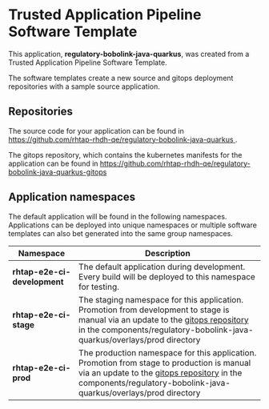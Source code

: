 # Trusted Application Pipeline Software Template

This application, **regulatory-bobolink-java-quarkus**, was created from a Trusted Application Pipeline Software Template.

The software templates create a new source and gitops deployment repositories with a sample source application. 

## Repositories

The source code for your application can be found in [https://github.com/rhtap-rhdh-qe/regulatory-bobolink-java-quarkus ](https://github.com/rhtap-rhdh-qe/regulatory-bobolink-java-quarkus ).
 
The gitops repository, which contains the kubernetes manifests for the application can be found in 
[https://github.com/rhtap-rhdh-qe/regulatory-bobolink-java-quarkus-gitops ](https://github.com/rhtap-rhdh-qe/regulatory-bobolink-java-quarkus-gitops ) 

## Application namespaces 

The default application will be found in the following namespaces. Applications can be deployed into unique namespaces or multiple software templates can also bet generated into the same group namespaces.  

|  Namespace   |  Description   |  
| -------- | -------- |   
| **rhtap-e2e-ci-development** | The default application during development. Every build will be deployed to this namespace for testing. | 
| **rhtap-e2e-ci-stage** | The staging namespace for this application. Promotion from development to stage is manual via an update to the [gitops repository](https://github.com/rhtap-rhdh-qe/regulatory-bobolink-java-quarkus-gitops ) in the components/regulatory-bobolink-java-quarkus/overlays/prod directory |  
| **rhtap-e2e-ci-prod** | The production namespace for this application. Promotion from stage to production is manual via an update to the [gitops repository](https://github.com/rhtap-rhdh-qe/regulatory-bobolink-java-quarkus-gitops ) in the components/regulatory-bobolink-java-quarkus/overlays/prod directory | 